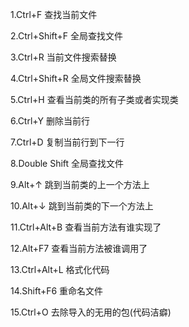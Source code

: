 1.Ctrl+F 查找当前文件

2.Ctrl+Shift+F 全局查找文件

3.Ctrl+R 当前文件搜索替换

4.Ctrl+Shift+R 全局文件搜索替换

5.Ctrl+H 查看当前类的所有子类或者实现类

6.Ctrl+Y 删除当前行

7.Ctrl+D 复制当前行到下一行

8.Double Shift 全局查找文件

9.Alt+↑ 跳到当前类的上一个方法上

10.Alt+↓ 跳到当前类的下一个方法上

11.Ctrl+Alt+B 查看当前方法有谁实现了

12.Alt+F7 查看当前方法被谁调用了

13.Ctrl+Alt+L 格式化代码

14.Shift+F6 重命名文件

15.Ctrl+O 去除导入的无用的包(代码洁癖)